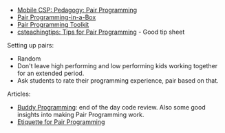 * [Mobile CSP: Pedagogy: Pair Programming](https://course.mobilecsp.org/teach_mobilecsp/unit?unit=178&lesson=64)
* [Pair Programming-in-a-Box](http://www.ncwit.org/resources/pair-programming-box-power-collaborative-learning)
* [Pair Programming Toolkit](https://www.etr.org/default/assets/File/projects/Pair%20Programming%20Toolkit_FINAL%207_30_19.pdf)
* [csteachingtips: Tips for Pair Programming](https://www.csteachingtips.org/tips-pair-programming) - Good tip sheet

Setting up pairs:
* Random
* Don't leave high performing and low performing kids working together for an extended period.
* Ask students to rate their programming experience, pair based on that.

Articles:
* [Buddy Programming](https://dzone.com/articles/buddy-programming-1): end of the day code review. Also some good insights into making Pair Programming work.
* [Etiquette for Pair Programming](https://dzone.com/articles/etiquette-for-pair-programming)
